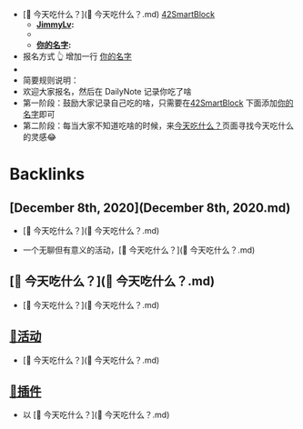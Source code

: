 - [🍚 今天吃什么？](🍚 今天吃什么？.md) [42SmartBlock](42SmartBlock.md)
    - **[JimmyLv](JimmyLv.md):**
    - 
    - **[你的名字](你的名字.md):**
- 报名方式 👆 增加一行 [你的名字](你的名字.md)
- 
- 简要规则说明：
- 欢迎大家报名，然后在 DailyNote 记录你吃了啥
- 第一阶段：鼓励大家记录自己吃的啥，只需要在[42SmartBlock](42SmartBlock.md) 下面添加[你的名字](你的名字.md)即可
- 第二阶段：每当大家不知道吃啥的时候，来[今天吃什么？](今天吃什么？.md)页面寻找今天吃什么的灵感😂

# Backlinks
## [December 8th, 2020](December 8th, 2020.md)
- [🍚 今天吃什么？](🍚 今天吃什么？.md)

- 一个无聊但有意义的活动，[🍚 今天吃什么？](🍚 今天吃什么？.md)

## [🍚 今天吃什么？](🍚 今天吃什么？.md)
- [🍚 今天吃什么？](🍚 今天吃什么？.md)

## [🎃活动](🎃活动.md)
- [🍚 今天吃什么？](🍚 今天吃什么？.md)

## [🎫插件](🎫插件.md)
- 以 [🍚 今天吃什么？](🍚 今天吃什么？.md)

